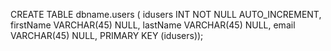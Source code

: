 CREATE TABLE dbname.users (
idusers INT NOT NULL AUTO_INCREMENT,
firstName VARCHAR(45) NULL,
lastName VARCHAR(45) NULL,
email VARCHAR(45) NULL,
PRIMARY KEY (idusers));
